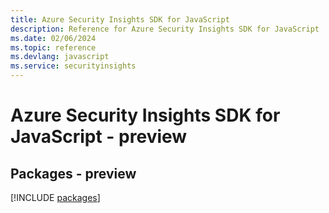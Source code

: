 ```yaml
---
title: Azure Security Insights SDK for JavaScript
description: Reference for Azure Security Insights SDK for JavaScript
ms.date: 02/06/2024
ms.topic: reference
ms.devlang: javascript
ms.service: securityinsights
---
```

# Azure Security Insights SDK for JavaScript - preview
## Packages - preview
[!INCLUDE [packages](security-insights-index.md)]